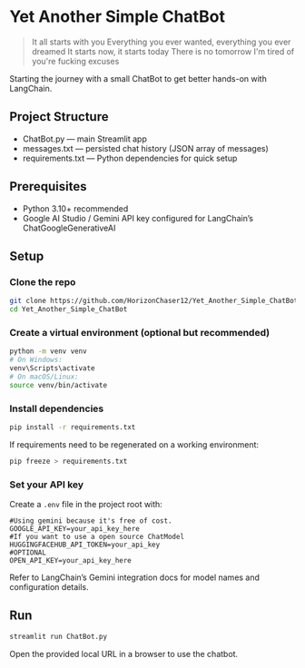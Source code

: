 # Yet Another Simple ChatBot

> It all starts with you
> Everything you ever wanted, everything you ever dreamed
> It starts now, it starts today
> There is no tomorrow
> I'm tired of you're fucking excuses

Starting the journey with a small ChatBot to get better hands-on with LangChain.

## Project Structure

- ChatBot.py — main Streamlit app
- messages.txt — persisted chat history (JSON array of messages)
- requirements.txt — Python dependencies for quick setup


## Prerequisites

- Python 3.10+ recommended
- Google AI Studio / Gemini API key configured for LangChain’s ChatGoogleGenerativeAI


## Setup

### Clone the repo

```bash
git clone https://github.com/HorizonChaser12/Yet_Another_Simple_ChatBot
cd Yet_Another_Simple_ChatBot
```


### Create a virtual environment (optional but recommended)

```bash
python -m venv venv
# On Windows:
venv\Scripts\activate
# On macOS/Linux:
source venv/bin/activate
```


### Install dependencies

```bash
pip install -r requirements.txt
```

If requirements need to be regenerated on a working environment:

```bash
pip freeze > requirements.txt
```


### Set your API key

Create a `.env` file in the project root with:

```
#Using gemini because it's free of cost.
GOOGLE_API_KEY=your_api_key_here
#If you want to use a open source ChatModel
HUGGINGFACEHUB_API_TOKEN=your_api_key
#OPTIONAL
OPEN_API_KEY=your_api_key_here
```

Refer to LangChain’s Gemini integration docs for model names and configuration details.

## Run

```bash
streamlit run ChatBot.py
```

Open the provided local URL in a browser to use the chatbot.

